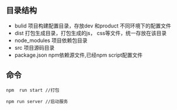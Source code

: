 ## 目录结构

 - bulid 项目构建配置目录，存放dev 和product 不同环境下的配置文件
 - dist 打包生成目录，打包生成的js， css等文件，统一存放在该目录
 - node_modules 项目依赖包目录
 - src 项目源码目录
 - package.json npm依赖源文件,已经npm script配置文件
 

## 命令
    npm  run start //打包

    npm run server //启动服务    
